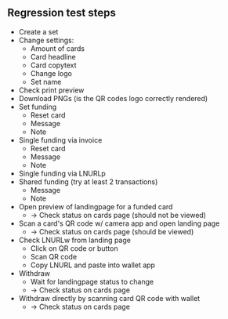 ## Regression test steps

* Create a set
* Change settings:
  * Amount of cards
  * Card headline
  * Card copytext
  * Change logo
  * Set name
* Check print preview
* Download PNGs (is the QR codes logo correctly rendered)
* Set funding
  * Reset card
  * Message
  * Note
* Single funding via invoice
  * Reset card
  * Message
  * Note
* Single funding via LNURLp
* Shared funding (try at least 2 transactions)
  * Message
  * Note
* Open preview of landingpage for a funded card
  * -> Check status on cards page (should not be viewed)
* Scan a card's QR code w/ camera app and open landing page
  * -> Check status on cards page (should be viewed)
* Check LNURLw from landing page
  * Click on QR code or button
  * Scan QR code
  * Copy LNURL and paste into wallet app
* Withdraw
  * Wait for landingpage status to change
  * -> Check status on cards page
* Withdraw directly by scanning card QR code with wallet
  * -> Check status on cards page

  